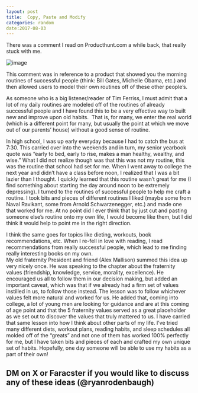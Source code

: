 ```yaml
---
layout: post
title:	Copy, Paste and Modify
categories: random
date:2017-08-03
---
```

There was a comment I read on Producthunt.com a while back, that really stuck with me.  

![image](https://66.media.tumblr.com/ed3f52b051a951a278cbf2a39e32b02c/tumblr_inline_ou4662qduF1v3mmrv_500.png)

This comment was in reference to a product that showed you the morning routines of successful people (think: Bill Gates, Michelle Obama, etc.) and then allowed users to model their own routines off of these other people’s.

As someone who is a big listener/reader of Tim Ferriss, I must admit that a lot of my daily routines are modeled off of the routines of already successful people and I have found this to be a very effective way to built new and improve upon old habits.  That is, for many, we enter the real world (which is a different point for many, but usually the point at which we move out of our parents’ house) without a good sense of routine.

In high school, I was up early everyday because I had to catch the bus at 7:30. This carried over into the weekends and in turn, my senior yearbook quote was “early to bed, early to rise, makes a man healthy, wealthy, and wise.” What I did not realize though was that this was not my routine, this was the routine that school had set for me. When I went away to college the next year and didn’t have a class before noon, I realized that I was a bit lazier than I thought. I quickly learned that this routine wasn’t great for me (I find something about starting the day around noon to be extremely depressing). I turned to the routines of successful people to help me craft a routine. I took bits and pieces of different routines I liked (maybe some from Naval Ravikant, some from Arnold Schwarzenegger, etc.) and made one that worked for me. At no point did I ever think that by just cut and pasting someone else’s routine onto my own life, I would become like them, but I did think it would help to point me in the right direction.

I think the same goes for topics like dieting, workouts, book recommendations, etc. When I re-fell in love with reading, I read recommendations from really successful people, which lead to me finding really interesting books on my own.  
My old fraternity President and friend (Alex Mallison) summed this idea up very nicely once. He was speaking to the chapter about the fraternity values (friendship, knowledge, service, morality, excellence). He encouraged us all to follow them in our decision making, but added an important caveat, which was that if we already had a firm set of values instilled in us, to follow those instead. The lesson was to follow whichever values felt more natural and worked for us. He added that, coming into college, a lot of young men are looking for guidance and are at this coming of age point and that the 5 fraternity values served as a great placeholder as we set out to discover the values that truly mattered to us. I have carried that same lesson into how I think about other parts of my life. I’ve tried many different diets, workout plans, reading habits, and sleep schedules all molded off of the “greats” and not one of them has worked 100% perfectly for me, but I have taken bits and pieces of each and crafted my own unique set of habits. Hopefully, one day someone will be able to use my habits as a part of their own!  

## DM on X or Faracster if you would like to discuss any of these ideas (@ryanrodenbaugh)
